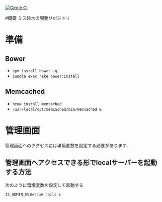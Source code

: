 [![Circle CI](https://circleci.com/gh/miss-someone/miss-suzuki.svg?style=svg&circle-token=7b53c034424d5b05d12282e2ec0623d38a316160)](https://circleci.com/gh/miss-someone/miss-suzuki)

#概要
ミス鈴木の開発リポジトリ

# 準備
## Bower
+ `npm install bower -g`
+ `bundle exec rake bower:install`

## Memcached
+ `brew install memcached`
+ `/usr/local/opt/memcached/bin/memcached &`

# 管理画面
管理画面へのアクセスには環境変数を設定する必要があります．

## 管理画面へアクセスできる形でlocalサーバーを起動する方法
次のように環境変数を設定して起動する

```
IS_ADMIN_WEB=true rails s
```
